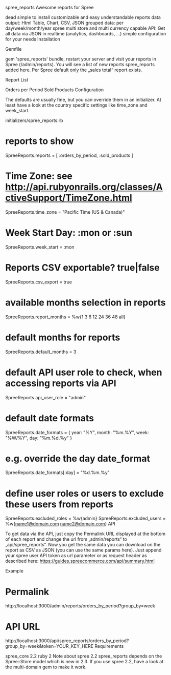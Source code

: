 spree_reports
Awesome reports for Spree

dead simple to install
customizable and easy understandable reports
data output: Html Table, Chart, CSV, JSON
grouped data: per day/week/month/year
spree multi store and multi currency capable
API: Get all data via JSON in realtime (analytics, dashboards, …)
simple configuration for your needs
Installation

Gemfile

gem 'spree_reports'
bundle, restart your server and visit your reports in Spree (/admin/reports). You will see a list of new reports spree_reports added here. Per Spree default only the „sales total“ report exists.

Report List

Orders per Period
Sold Products
Configuration

The defaults are usually fine, but you can override them in an initializer. At least have a look at the country specific settings like time_zone and week_start.

initializers/spree_reports.rb

# reports to show
SpreeReports.reports = [
  :orders_by_period,
  :sold_products
]

# Time Zone: see http://api.rubyonrails.org/classes/ActiveSupport/TimeZone.html
SpreeReports.time_zone = "Pacific Time (US & Canada)"

# Week Start Day: :mon or :sun
SpreeReports.week_start = :mon 

# Reports CSV exportable? true|false
SpreeReports.csv_export = true

# available months selection in reports
SpreeReports.report_months = %w{1 3 6 12 24 36 48 all}

# default months for reports
SpreeReports.default_months = 3

# default API user role to check, when accessing reports via API
SpreeReports.api_user_role = "admin"

# default date formats
SpreeReports.date_formats = {
  year: "%Y",
  month: "%m.%Y",
  week: "%W/%Y",
  day: "%m.%d.%y"
}

# e.g. override the day date_format
SpreeReports.date_formats[:day] = "%d.%m.%y"

# define user roles or users to exclude these users from reports
SpreeReports.excluded_roles = %w{admin}
SpreeReports.excluded_users = %w{name1@domain.com name2@domain.com}
API

To get data via the API, just copy the Permalink URL displayed at the bottom of each report and change the url from „admin/reports“ to „api/spree_reports“. Now you get the same data you can download on the report as CSV as JSON (you can use the same params here). Just append your spree user API token as url parameter or as request header as described here: https://guides.spreecommerce.com/api/summary.html

Example

# Permalink
http://localhost:3000/admin/reports/orders_by_period?group_by=week

# API URL
http://localhost:3000/api/spree_reports/orders_by_period?group_by=week&token=YOUR_KEY_HERE
Requirements

spree_core 2.2
ruby 2
Note about spree 2.2 spree_reports depends on the Spree::Store model which is new in 2.3. If you use spree 2.2, have a look at the multi-domain gem to make it work.